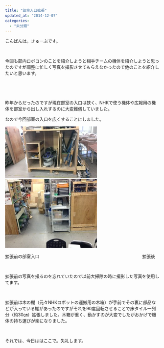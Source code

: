 ```yaml
---
title: "部室入口拡張"
updated_at: "2014-12-07"
categories: 
  - "未分類"
---
```


こんばんは。きゅーぶです。

 

今回も部内ロボコンのことを紹介しようと相手チームの機体を紹介しようと思ったのですが調整に忙しく写真を撮影させてもらえなかったので他のことを紹介したいと思います。

 

 

昨年からだったのですが現在部室の入口は狭く、NHKで使う機体や広報用の機体を部室から出し入れするのに大変難儀していました。

なので今回部室の入口を広くすることにしました。

[![IMAG0801](images/IMAG0801-300x169.jpg)](http://www.fortefibre.net/blog/wp-content/uploads/2014/08/IMAG0801.jpg)[![写真](images/37e3808047553cedb34daa9b1d7ab2a3-300x224.jpg)](http://www.fortefibre.net/blog/wp-content/uploads/2014/12/37e3808047553cedb34daa9b1d7ab2a3.jpg)

拡張前の部室入口　　　　　　　　　　　　　　　　　　　　　　　　拡張後

 

拡張前の写真を撮るのを忘れていたので以前大掃除の時に撮影した写真を使用してます。

 

拡張前は木の棚（元々NHKロボットの運搬用の木箱）が手前でその裏に部品などが入っている棚があったのですがそれを90度回転させることで床タイル一列分（約30㎝）拡張しました。木箱が重く、動かすのが大変でしたがおかげで機体の持ち運びが楽になりました。

 

それでは、今日ははここで。失礼します。
